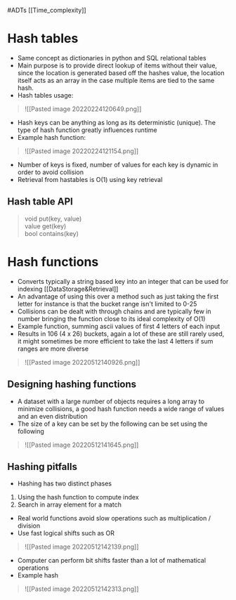 #ADTs [[Time_complexity]]
# Hash tables
- Same concept as dictionaries in python and SQL relational tables
- Main purpose is to provide direct lookup of items without their value, since the location is generated based off the hashes value, the location itself acts as an array in the case multiple items are tied to the same hash.
- Hash tables usage:
>![[Pasted image 20220224120649.png]]
- Hash keys can be anything as long as its deterministic (unique). The type of hash function greatly influences runtime
- Example hash function:
>![[Pasted image 20220224121154.png]]
- Number of keys is fixed, number of values for each key is dynamic in order to avoid collision
- Retrieval from hastables is O(1) using key retrieval
## Hash table API
>void put(key, value)  
value get(key)  
bool contains(key)


# Hash functions
- Converts typically a string based key into an integer that can be used for indexing [[DataStorage&Retrieval]]
- An advantage of using this over a method such as just taking the first letter for instance is that the bucket range isn't limited to 0-25
- Collisions can be dealt with through chains and are typically few in number bringing the function close to its ideal complexity of O(1)
- Example function, summing ascii values of first 4 letters of each input 
- Results in 106 (4 x 26)  buckets, again a lot of these are still rarely used, it might sometimes be more efficient to take the last 4 letters if sum ranges are more diverse
> ![[Pasted image 20220512140926.png]]

## Designing hashing functions 
- A dataset with a large number of objects requires a long array to minimize collisions, a good hash function needs a wide range of values and an even distribution
- The size of a key can be set by the following can be set using the following

>![[Pasted image 20220512141645.png]]

## Hashing pitfalls
- Hashing has two distinct phases
1. Using the hash function to compute index
2. Search in array element for a match
- Real world functions avoid slow operations such as multiplication / division
- Use fast logical shifts such as OR

>![[Pasted image 20220512142139.png]]

- Computer can perform bit shifts faster than a lot of mathematical operations 
- Example hash 

> ![[Pasted image 20220512142313.png]]